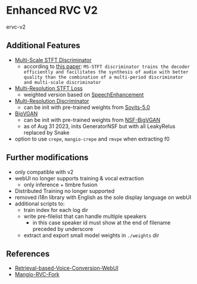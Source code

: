 # Enhanced RVC V2
ervc-v2

## Additional Features

* [Multi-Scale STFT Discriminator](lib/model/discriminator.py#L349)
  * according to [this paper](https://arxiv.org/pdf/2306.06814.pdf): `MS-STFT discriminator trains the decoder efficiently and facilitates the synthesis of audio with better quality than the combination of a multi-period discriminator and multi-scale discriminator`
* [Multi-Resolution STFT Loss](lib/model/losses.py#L158)
  * weighted version based on [SpeechEnhancement](https://github.com/Nitin4525/SpeechEnhancement/blob/master/loss.py#L98)
* [Multi-Resolution Discriminator](lib/model/discriminator.py#L203)
  * can be init with pre-trained weights from [Sovits-5.0](https://github.com/PlayVoice/so-vits-svc-5.0/releases/tag/5.0)
* [BigVGAN](lib/model/generator.py#L413)
  * can be init with pre-trained weights from [NSF-BigVGAN](https://github.com/PlayVoice/NSF-BigVGAN/releases/tag/augment)
  * as of Aug 31 2023, inits GeneratorNSF but with all LeakyRelus replaced by Snake
* option to use `crepe`, `mangio-crepe` and `rmvpe` when extracting f0

## Further modifications
* only compatible with v2
* webUI no longer supports training & vocal extraction
  * only inference + timbre fusion
* Distributed Training no longer supported
* removed i18n library with English as the sole display language on webUI
* additional scripts to:
  * train index for each log dir
  * write pre-filelist that can handle multiple speakers
    * in this case speaker id must show at the end of filename preceded by underscore
  * extract and export small model weights in `./weights` dir

## References
* [Retrieval-based-Voice-Conversion-WebUI](https://github.com/RVC-Project/Retrieval-based-Voice-Conversion-WebUI)
* [Mangio-RVC-Fork](https://github.com/Mangio621/Mangio-RVC-Fork)
